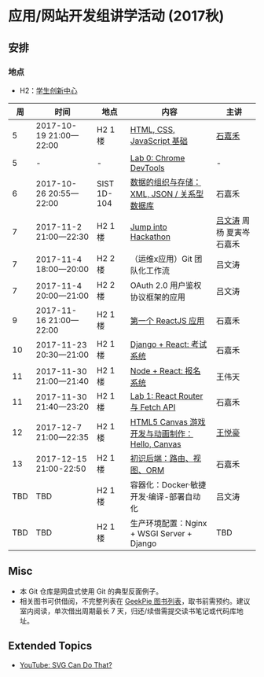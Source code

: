 # 应用/网站开发组讲学活动 (2017秋)

## 安排

### 地点
* H2：[学生创新中心](http://j.map.baidu.com/E6oiN)

| 周 | 时间 | 地点 | 内容 | 主讲 |
|----|------|------|------|------|
| 5 | 2017-10-19 21:00—22:00 | H2 1楼 | [HTML, CSS, JavaScript 基础](https://github.com/ShanghaitechGeekPie/events-IntroToWebDev-Fall17/blob/master/week05_langBasics/week05.md) | [石嘉禾](https://sjhstone.cn) |
| 5 | - | - | [Lab 0: Chrome DevTools](https://github.com/ShanghaitechGeekPie/events-IntroToWebDev-Fall17/blob/master/week05_langBasics/labGuide_devTools.md) | - |
| 6 | 2017-10-26 20:55—22:00 | SIST 1D-104 | [数据的组织与存储：XML, JSON / 关系型数据库](https://github.com/ShanghaitechGeekPie/events-IntroToWebDev-Fall17/blob/master/week06_keepingData/week06.md) | 石嘉禾 |
| 7 | 2017-11-2 21:00—22:30 | H2 1楼 | [Jump into Hackathon](https://github.com/ShanghaitechGeekPie/events-IntroToWebDev-Fall17/tree/master/week07_jumpIntoHackathon) | [吕文涛](http://www.eastpiger.com/) 周杨 夏寅岑 石嘉禾 |
| 7 | 2017-11-4 18:00—20:00 | H2 2楼 | （运维x应用）Git 团队化工作流 | 吕文涛 |
| 7 | 2017-11-4 20:00—21:00 | H2 2楼 | OAuth 2.0 用户鉴权协议框架的应用 | 吕文涛 |
| 9 | 2017-11-16 21:00—22:00 | H2 1楼 | [第一个 ReactJS 应用](https://github.com/ShanghaitechGeekPie/events-IntroToWebDev-Fall17/blob/master/week09_firstReactJsApp/week09.md) | 石嘉禾 |
| 10 | 2017-11-23 20:30—21:00 | H2 1楼 | [Django + React: 考试系统](https://github.com/ShanghaitechGeekPie/events-IntroToWebDev-Fall17/blob/master/week10_testSys/week10.md) | 石嘉禾 |
| 11 | 2017-11-30 21:00—21:40 | H2 1楼 | [Node + React: 报名系统](https://github.com/ShanghaitechGeekPie/events-IntroToWebDev-Fall17/blob/master/week11_umunc/umunc.pdf) | 王伟天 |
| 11 | 2017-11-30 21:40—23:20 | H2 1楼 | [Lab 1: React Router 与 Fetch API](https://github.com/ShanghaitechGeekPie/events-IntroToWebDev-Fall17/blob/master/week11_reactRouter_fetch/week11.md) | 石嘉禾 |
| 12 | 2017-12-7 21:00—22:35 | H2 1楼 | [HTML5 Canvas 游戏开发与动画制作：Hello, Canvas](https://github.com/ShanghaitechGeekPie/events-IntroToWebDev-Fall17/blob/master/week12_helloCanvas/week12.md) | [王悦豪](http://yuehaowang.github.io/) |
| 13 | 2017-12-15 21:00-22:50 | H2 1楼 | [初识后端：路由、视图、ORM](https://github.com/ShanghaitechGeekPie/events-IntroToWebDev-Fall17/blob/master/week13_backendIntro/week13.md) | 石嘉禾 |
| TBD | TBD | H2 1楼 | 容器化：Docker·敏捷开发·编译-部署自动化 | 吕文涛 |
| TBD | TBD | H2 1楼 | 生产环境配置：Nginx + WSGI Server + Django | TBD |


## Misc

* 本 Git 仓库是网盘式使用 Git 的典型反面例子。
* 相关图书可供借阅，不完整列表在 [GeekPie 图书列表](https://github.com/ShanghaitechGeekPie/DailyWork/wiki/Books)，取书前需预约。建议室内阅读，单次借出周期最长 7 天，归还/续借需提交读书笔记或代码库地址。

## Extended Topics
* [YouTube: SVG Can Do That?](https://www.youtube.com/watch?v=dv2TvTXQ4FQ)
